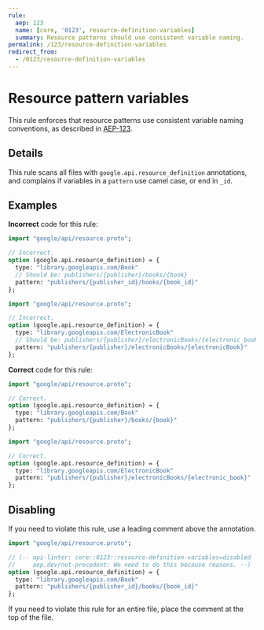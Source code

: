 ```yaml
---
rule:
  aep: 123
  name: [core, '0123', resource-definition-variables]
  summary: Resource patterns should use consistent variable naming.
permalink: /123/resource-definition-variables
redirect_from:
  - /0123/resource-definition-variables
---
```


# Resource pattern variables

This rule enforces that resource patterns use consistent variable naming
conventions, as described in [AEP-123][].

## Details

This rule scans all files with `google.api.resource_definition` annotations, and
complains if variables in a `pattern` use camel case, or end in `_id`.

## Examples

**Incorrect** code for this rule:

```proto
import "google/api/resource.proto";

// Incorrect.
option (google.api.resource_definition) = {
  type: "library.googleapis.com/Book"
  // Should be: publishers/{publisher}/books/{book}
  pattern: "publishers/{publisher_id}/books/{book_id}"
};
```

```proto
import "google/api/resource.proto";

// Incorrect.
option (google.api.resource_definition) = {
  type: "library.googleapis.com/ElectronicBook"
  // Should be: publishers/{publisher}/electronicBooks/{electronic_book}
  pattern: "publishers/{publisher}/electronicBooks/{electronicBook}"
};
```

**Correct** code for this rule:

```proto
import "google/api/resource.proto";

// Correct.
option (google.api.resource_definition) = {
  type: "library.googleapis.com/Book"
  pattern: "publishers/{publisher}/books/{book}"
};
```

```proto
import "google/api/resource.proto";

// Correct.
option (google.api.resource_definition) = {
  type: "library.googleapis.com/ElectronicBook"
  pattern: "publishers/{publisher}/electronicBooks/{electronic_book}"
};
```

## Disabling

If you need to violate this rule, use a leading comment above the annotation.

```proto
import "google/api/resource.proto";

// (-- api-linter: core::0123::resource-definition-variables=disabled
//     aep.dev/not-precedent: We need to do this because reasons. --)
option (google.api.resource_definition) = {
  type: "library.googleapis.com/Book"
  pattern: "publishers/{publisher_id}/books/{book_id}"
};
```

If you need to violate this rule for an entire file, place the comment at the
top of the file.

[aep-123]: http://aep.dev/123
[aep.dev/not-precedent]: https://aep.dev/not-precedent
